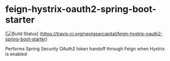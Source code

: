 # feign-hystrix-oauth2-spring-boot-starter

[![Build Status](https://travis-ci.org/nextgearcapital/feign-hystrix-oauth2-spring-boot-starter.svg?branch=master)] (https://travis-ci.org/nextgearcapital/feign-hystrix-oauth2-spring-boot-starter)

Performs Spring Security OAuth2 token handoff through Feign when Hystrix is enabled
